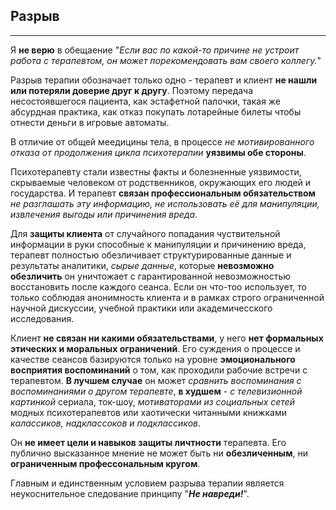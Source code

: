 ## Разрыв
---

Я **не верю** в обещаение "_Если вас по какой-то причине не устроит работа с терапевтом, он может порекомендовать вам своего коллегу._"

Разрыв терапии обозначает только одно - терапевт и клиент **не нашли или потеряли доверие друг к другу**. Поэтому передача несостоявшегося пациента, как эстафетной палочки, такая же абсурдная практика, как отказ покупать лотарейные билеты чтобы отнести деньги в игровые автоматы.

В отличие от общей меедицины тела, в процессе _не мотивированного отказа от продолжения цикла психотерапии_ **уязвимы обе стороны**.

Психотерапевту стали известны факты и болезненные уязвимости, скрываемые человеком от родственников, окружающих его людей и государства. И терапевт **связан профессиональным обязательством** _не разглашать эту информацию, не использовать её для манипуляции, извлечения выгоды или причинения вреда_.

Для **защиты клиента** от случайного попадания чуствительной информации в руки способные к манипуляции и причинению вреда, терапевт полностью обезличивает структурированные данные и результаты аналитики, _сырые данные_, которые **невозможно обезличить** он уничтожает с гарантированной невозможностью восстановить после каждого сеанса. Если он что-тоо использует, то только соблюдая анонимность клиента и в рамках строго ограниченной научной дискуссии, учебной практики или академичесского исследования. 

Клиент **не связан ни какими обязательствами**, у него **нет формальных этических и моральных ограничений**. Его суждения о процессе и качестве сеансов базируются только на уровне **эмоционального восприятия воспоминаний** о том, как проходили рабочие встречи с терапевтом. **В лучшем случае** он может _сравнить воспоминания с воспоминаниями о другом терапевте_, **в худшем** - _с телевизионной картинкой_ сериала, ток-шоу, _мотиваторами из социальных сетей_ модных психотерапевтов или хаотически читанными книжками _калассиков, надклассоков и подклассиков_.

Он **не имеет цели и навыков защиты личтности** терапевта. Его публично высказанное мнение не может быть ни **обезличенным**, ни **ограниченным профессональным кругом**.

Главным и единственным условием разрыва терапии является неукоснительное следование принципу "_**Не навреди!**_". 